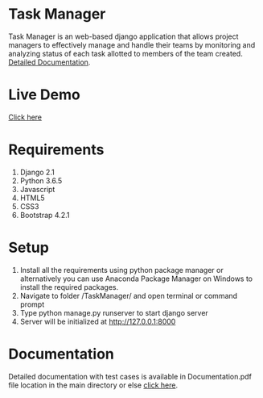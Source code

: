 # Task Manager
Task Manager is an web-based django application that allows project managers to effectively manage and handle their teams by monitoring and analyzing status of each task allotted to members of the team created. 
[Detailed Documentation](https://github.com/dakshpokar/fsf_2019_screening_task1/blob/master/TaskManager/static/Documentation.pdf).

# Live Demo
[Click here](https://www.youtube.com/watch?v=vvJMzRrGmcs)

# Requirements
1. Django 2.1
2. Python 3.6.5
3. Javascript
4. HTML5
5. CSS3
6. Bootstrap 4.2.1

# Setup
1. Install all the requirements using python package manager or alternatively
you can use Anaconda Package Manager on Windows to install the required
packages.
2. Navigate to folder /TaskManager/ and open terminal or command prompt
3. Type python manage.py runserver to start django server
4. Server will be initialized at http://127.0.0.1:8000

# Documentation
Detailed documentation with test cases is available in Documentation.pdf file location in the main directory or else [click here](https://github.com/dakshpokar/fsf_2019_screening_task1/blob/master/TaskManager/static/Documentation.pdf).
